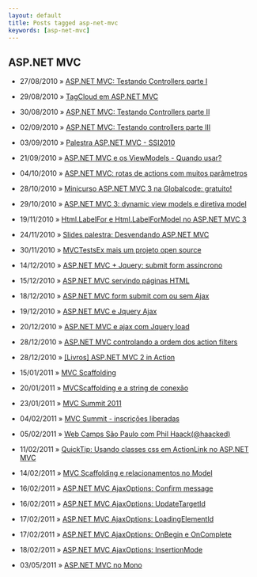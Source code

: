 ```yaml
---
layout: default
title: Posts tagged asp-net-mvc
keywords: [asp-net-mvc]
---
```

<h2 class="category">ASP.NET MVC</h2>
<ul class="posts">
<li>
<p>
<span class="date">27/08/2010</span> &raquo; 
<a href="/blog/asp-net-mvc-testando-controllers-parte-i">ASP.NET MVC: Testando Controllers parte I</a>
</p>
</li> 
<li>
<p>
<span class="date">29/08/2010</span> &raquo; 
<a href="/blog/tagcloud-em-asp-net-mvc">TagCloud em ASP.NET MVC </a>
</p>
</li> 
<li>
<p>
<span class="date">30/08/2010</span> &raquo; 
<a href="/blog/asp-net-mvc-testando-controllers-parte-ii">ASP.NET MVC: Testando Controllers parte II</a>
</p>
</li> 
<li>
<p>
<span class="date">02/09/2010</span> &raquo; 
<a href="/blog/asp-net-mvc-testando-controllers-parte-iii">ASP.NET MVC: Testando controllers parte III</a>
</p>
</li> 
<li>
<p>
<span class="date">03/09/2010</span> &raquo; 
<a href="/blog/palestra-asp-net-mvc-ssi2010">Palestra ASP.NET MVC - SSI2010</a>
</p>
</li> 
<li>
<p>
<span class="date">21/09/2010</span> &raquo; 
<a href="/blog/asp-net-mvc-e-os-viewmodels-quando-usar">ASP.NET MVC e os ViewModels - Quando usar?</a>
</p>
</li> 
<li>
<p>
<span class="date">04/10/2010</span> &raquo; 
<a href="/blog/asp-net-mvc-rotas-de-actions-com-muitos-parametros">ASP.NET MVC: rotas de actions com muitos parâmetros</a>
</p>
</li> 
<li>
<p>
<span class="date">28/10/2010</span> &raquo; 
<a href="/blog/minicurso-asp-net-mvc-3-na-globalcode-gratuito">Minicurso ASP.NET MVC 3 na Globalcode: gratuito!</a>
</p>
</li> 
<li>
<p>
<span class="date">29/10/2010</span> &raquo; 
<a href="/blog/asp-net-mvc-3-dynamic-view-models-e-diretiva-model">ASP.NET MVC 3: dynamic view models e diretiva model</a>
</p>
</li> 
<li>
<p>
<span class="date">19/11/2010</span> &raquo; 
<a href="/blog/html-labelfor-html-labelformodel-no-asp-net-mvc-3">Html.LabelFor e Html.LabelForModel no ASP.NET MVC 3</a>
</p>
</li> 
<li>
<p>
<span class="date">24/11/2010</span> &raquo; 
<a href="/blog/slides-palestra-desvendando-asp-net-mvc">Slides palestra: Desvendando ASP.NET MVC</a>
</p>
</li> 
<li>
<p>
<span class="date">30/11/2010</span> &raquo; 
<a href="/blog/mvctestsex-mais-um-projeto-open-source">MVCTestsEx mais um projeto open source</a>
</p>
</li> 
<li>
<p>
<span class="date">14/12/2010</span> &raquo; 
<a href="/blog/asp-net-mvc-jquery-submit-form-assincrono">ASP.NET MVC + Jquery: submit form assíncrono</a>
</p>
</li> 
<li>
<p>
<span class="date">15/12/2010</span> &raquo; 
<a href="/blog/asp-net-mvc-servindo-paginas-html">ASP.NET MVC servindo páginas HTML</a>
</p>
</li> 
<li>
<p>
<span class="date">18/12/2010</span> &raquo; 
<a href="/blog/asp-net-mvc-submit-com-ou-sem-ajax">ASP.NET MVC form submit com ou sem Ajax</a>
</p>
</li> 
<li>
<p>
<span class="date">19/12/2010</span> &raquo; 
<a href="/blog/asp-net-mvc-jquery-ajax">ASP.NET MVC e Jquery Ajax</a>
</p>
</li> 
<li>
<p>
<span class="date">20/12/2010</span> &raquo; 
<a href="/blog/asp-net-mvc-ajax-com-jquery-load">ASP.NET MVC e ajax com Jquery load</a>
</p>
</li> 
<li>
<p>
<span class="date">28/12/2010</span> &raquo; 
<a href="/blog/asp-net-mvc-controlando-a-ordem-dos-action-filters">ASP.NET MVC controlando a ordem dos action filters</a>
</p>
</li> 
<li>
<p>
<span class="date">28/12/2010</span> &raquo; 
<a href="/blog/livros-asp-net-mvc-2-in-action">[Livros] ASP.NET MVC 2 in Action</a>
</p>
</li> 
<li>
<p>
<span class="date">15/01/2011</span> &raquo; 
<a href="/blog/mvc-scaffolding">MVC Scaffolding</a>
</p>
</li> 
<li>
<p>
<span class="date">20/01/2011</span> &raquo; 
<a href="/blog/mvcscaffolding-e-a-string-de-conexao">MVCScaffolding e a string de conexão</a>
</p>
</li> 
<li>
<p>
<span class="date">23/01/2011</span> &raquo; 
<a href="/blog/mvc-summit-2011">MVC Summit 2011</a>
</p>
</li> 
<li>
<p>
<span class="date">04/02/2011</span> &raquo; 
<a href="/blog/mvc-summit-inscricoes-liberadas">MVC Summit - inscrições liberadas</a>
</p>
</li> 
<li>
<p>
<span class="date">05/02/2011</span> &raquo; 
<a href="/blog/web-camps-sao-paulo-com-phil-haackhaacked">Web Camps São Paulo com Phil Haack(@haacked)</a>
</p>
</li> 
<li>
<p>
<span class="date">11/02/2011</span> &raquo; 
<a href="/blog/quicktip-usando-classes-css-em-actionlink-no-asp-net-mvc">QuickTip: Usando classes css em ActionLink no ASP.NET MVC</a>
</p>
</li> 
<li>
<p>
<span class="date">14/02/2011</span> &raquo; 
<a href="/blog/mvc-scaffolding-e-relacionamentos-no-model">MVC Scaffolding e relacionamentos no Model</a>
</p>
</li> 
<li>
<p>
<span class="date">16/02/2011</span> &raquo; 
<a href="/blog/asp-net-mvc-ajaxoptions-confirm-message">ASP.NET MVC AjaxOptions: Confirm message</a>
</p>
</li> 
<li>
<p>
<span class="date">16/02/2011</span> &raquo; 
<a href="/blog/asp-net-mvc-ajaxoptions-updatetargetid">ASP.NET MVC AjaxOptions: UpdateTargetId</a>
</p>
</li> 
<li>
<p>
<span class="date">17/02/2011</span> &raquo; 
<a href="/blog/asp-net-mvc-ajaxoptions-loadingelementid">ASP.NET MVC AjaxOptions: LoadingElementId</a>
</p>
</li> 
<li>
<p>
<span class="date">17/02/2011</span> &raquo; 
<a href="/blog/asp-net-mvc-ajaxoptions-onbegin-e-oncomplete">ASP.NET MVC AjaxOptions: OnBegin e OnComplete</a>
</p>
</li> 
<li>
<p>
<span class="date">18/02/2011</span> &raquo; 
<a href="/blog/asp-net-mvc-ajaxoptions-insertionmode">ASP.NET MVC AjaxOptions: InsertionMode</a>
</p>
</li> 
<li>
<p>
<span class="date">03/05/2011</span> &raquo; 
<a href="/blog/asp-net-mvc-no-mono">ASP.NET MVC no Mono</a>
</p>
</li> 
</ul>
